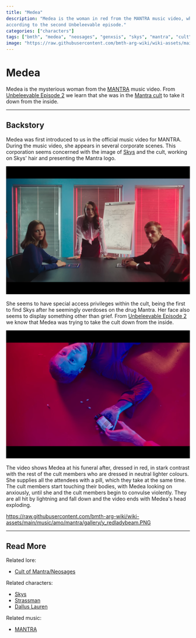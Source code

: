 ```yaml
---
title: "Medea"
description: "Medea is the woman in red from the MANTRA music video, where she tries to bring down the cult from the inside 
according to the second Unbeleevable episode."
categories: ["characters"]
tags: ["bmth", "medea", "neosages", "genxsis", "skys", "mantra", "cult", "nex gen", "arc/hive", "operation", "trinity", "dallas", "dallus", "lauren", "strassman"]
image: "https://raw.githubusercontent.com/bmth-arg-wiki/wiki-assets/main/characters/medea/medea-300x300.png"
---
```


# Medea

Medea is the mysterious woman from the [MANTRA](../music/amo-mantra) music video. From [Unbeleevable Episode 2](../for-sof/unbeleevable2) 
we learn that she was in the [Mantra cult](../lore/mantra) to take it down from the inside.

***

## Backstory

Medea was first introduced to us in the official music video for MANTRA. During the music video, she appears in several 
corporate scenes. This corporation seems concerned with the image of [Skys](skys) and the cult, working on Skys' hair and presenting 
the Mantra logo.

![Mantra screenshot featuring Medea in an office](https://raw.githubusercontent.com/bmth-arg-wiki/wiki-assets/main/music/amo/mantra/gallery/d_realestate.PNG)

She seems to have special access privileges within the cult, being the first to find Skys after he seemingly overdoses 
on the drug Mantra. Her face also seems to display something other than grief. From [Unbeleevable Episode 2](../for-sof/unbeleevable2) 
we know that Medea was trying to take the cult down from the inside.

![Skys being found dead by Medea in Mantra](https://raw.githubusercontent.com/bmth-arg-wiki/wiki-assets/main/music/amo/mantra/gallery/v_skyspills.PNG)

The video shows Medea at his funeral after, dressed in red, in stark contrast with the rest of the cult members who 
are dressed in neutral lighter colours. She supplies all the attendees with a pill, which they take at the same time. 
The cult members start touching their bodies, with Medea looking on anxiously, until she and the cult members begin 
to convulse violently. They are all hit by lightning and fall down and the video ends with Medea's head exploding.

https://raw.githubusercontent.com/bmth-arg-wiki/wiki-assets/main/music/amo/mantra/gallery/y_redladybeam.PNG

***

## Read More

Related lore:

- [Cult of Mantra/Neosages](../lore/mantra)

Related characters:

- [Skys](skys)
- [Strassman](strassman)
- [Dallus Lauren](dallus-lauren)

Related music:

- [MANTRA](../music/amo-mantra)